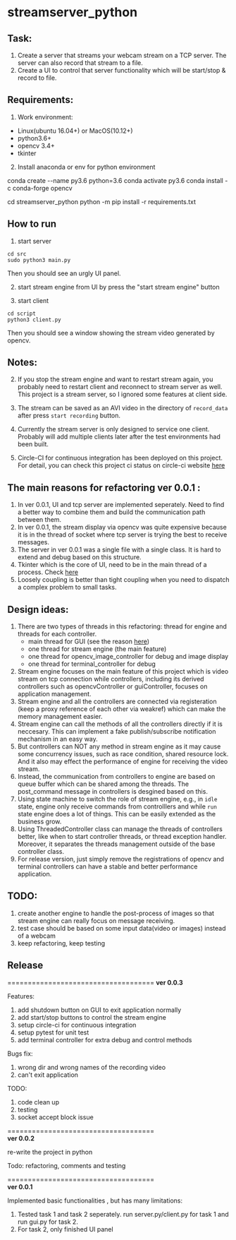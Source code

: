# streamserver_python

## Task:

1. Create a server that streams your webcam stream on a TCP server. The server can also record that stream to a file.
2. Create a UI to control that server functionality which will be start/stop & record to file.

## Requirements:

1. Work environment:   
- Linux(ubuntu 16.04+) or MacOS(10.12+)  
- python3.6+  
- opencv 3.4+
- tkinter  

2. Install anaconda or env for python environment

conda create --name py3.6 python=3.6
conda activate py3.6
conda install -c conda-forge opencv

cd streamserver_python
python -m pip install -r requirements.txt


## How to run
1. start server
```
cd src
sudo python3 main.py
```
Then you should see an urgly UI panel.

2. start stream engine from UI by press the "start stream engine" button 

3. start client
```
cd script
python3 client.py
```
Then you should see a window showing the stream video generated by opencv.

## Notes:


2. If you stop the stream engine and want to restart stream again, you probably need to restart client and reconnect to stream server as well. This project is a stream server, so I ignored some features at client side.   

3. The stream can be saved as an AVI video in the directory of `record_data` after press `start recording` button. 

4. Currently the stream server is only designed to service one client. Probably will add multiple clients later after the test environments had been built.

5. Circle-CI for continuous integration has been deployed on this project. For detail, you can check this project ci status on circle-ci website [here](https://app.circleci.com/pipelines/github/wangyihuan123/streamserver_python/)


## The main reasons for refactoring ver 0.0.1 :
1. In ver 0.0.1, UI and tcp server are implemented seperately. Need to find a better way to combine them and build the communication path between them.
2. In ver 0.0.1, the stream display via opencv was quite expensive because it is in the thread of socket where tcp server is trying the best to receive messages.
3. The server in ver 0.0.1 was a single file with a single class. It is hard to extend and debug based on this structure.
4. Tkinter which is the core of UI, need to be in the main thread of a process. Check [here](https://stackoverflow.com/questions/14694408/runtimeerror-main-thread-is-not-in-main-loop)
5. Loosely coupling is better than tight coupling when you need to dispatch a complex problem to small tasks.


## Design ideas:
1. There are two types of threads in this refactoring: thread for engine and threads for each controller. 
    - main thread for GUI (see the reason [here](https://stackoverflow.com/questions/14694408/runtimeerror-main-thread-is-not-in-main-loop))
    - one thread for stream engine (the main feature)
    - one thread for opencv_image_controller for debug and image display
    - one thread for terminal_controller for debug 
1. Stream engine focuses on the main feature of this project which is video stream on tcp connection  while controllers, including its derived controllers such as opencvController or guiController, focuses on application management. 
2. Stream engine and all the controllers are connected via registeration (keep a  proxy reference of each other via weakref) which can make the memory management easier.
3. Stream engine can call the methods of all the controllers directly if it is neccesary. This can implement a fake publish/subscribe notification mechanism in an easy way. 
3. But controllers can NOT any method in stream engine as it may cause some concurrency issues, such as race condition, shared resource lock. And it also may effect the performance of engine for receiving the video stream.
3. Instead, the communication from controllers to engine are based on queue buffer which can be shared among the threads. The post_command message in controllers is desgined based on this.  
3. Using state machine to switch the role of stream engine, e.g., in `idle` state, engine only receive commands from controlllers and while `run` state engine does a lot of things. This can be easily extended as the business grow.
3. Using ThreadedController class can manage the threads of controllers better, like when to start controller threads, or thread exception handler. Moreover, it separates the threads management outside of the base controller class.
3. For release version, just simply remove the registrations of opencv and terminal controllers can have a stable and better performance application.

## TODO:
1. create another engine to handle the post-process of images so that stream engine can really focus on message receiving.
2. test case should be based on some input data(video or images) instead of a webcam
3. keep refactoring, keep testing


## Release

====================================
**ver 0.0.3**

Features:
1. add shutdown button on GUI to exit application normally
2. add start/stop buttons to control the stream engine
3. setup circle-ci for continuous integration
4. setup pytest for unit test
5. add terminal controller for extra debug and control methods

Bugs fix:
1. wrong dir and wrong names of the recording video
2. can't exit application

TODO:
1. code clean up
2. testing
3. socket accept block issue

====================================  
**ver 0.0.2**

re-write the project in python

Todo:
refactoring, comments and testing

====================================  
**ver 0.0.1**

Implemented basic functionalities , but has many limitations:

1. Tested task 1 and task 2 seperately. run server.py/client.py for task 1 and run gui.py for task 2.
2. For task 2, only finished UI panel
